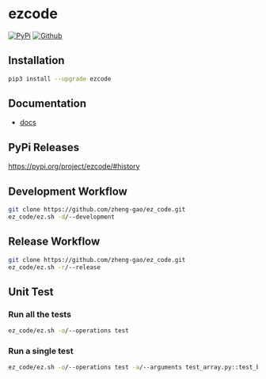 # ezcode
[![PyPi](https://img.shields.io/pypi/v/ezcode.svg)](https://pypi.python.org/pypi/ezcode)
[![Github](https://img.shields.io/badge/github-master-brightgreen)](https://github.com/roll/ez_code)
## Installation
```bash
pip3 install --upgrade ezcode
```
## Documentation
* [docs](docs/readme.md)
## PyPi Releases
https://pypi.org/project/ezcode/#history
## Development Workflow
```bash
git clone https://github.com/zheng-gao/ez_code.git
ez_code/ez.sh -d/--development
```
## Release Workflow
```bash
git clone https://github.com/zheng-gao/ez_code.git
ez_code/ez.sh -r/--release
```
## Unit Test
### Run all the tests
```bash
ez_code/ez.sh -o/--operations test
```
### Run a single test
```bash
ez_code/ez.sh -o/--operations test -a/--arguments test_array.py::test_binary_search
```